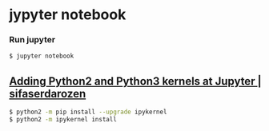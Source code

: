 # jypyter notebook

### Run jupyter

```bash
$ jupyter notebook
```


## [Adding Python2 and Python3 kernels at Jupyter | sifaserdarozen](https://sifaserdarozen.wordpress.com/2016/09/01/adding-python2-and-python3-kernelspace-at-jupyter/)

```bash
$ python2 -m pip install --upgrade ipykernel
$ python2 -m ipykernel install
```